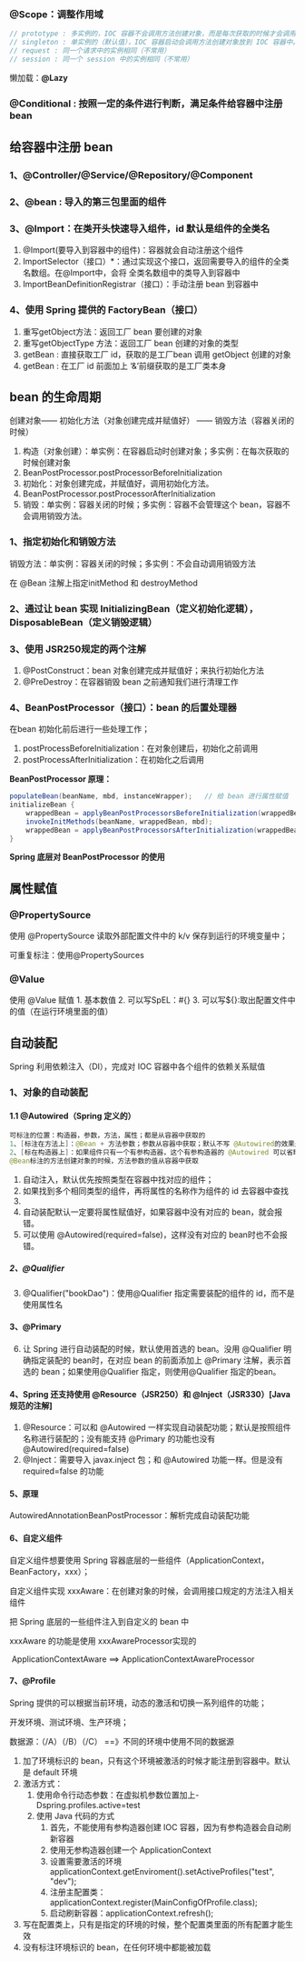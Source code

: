 ### @Scope：调整作用域

```java
// prototype : 多实例的，IOC 容器不会调用方法创建对象，而是每次获取的时候才会调用方法创建对象
// singleton : 单实例的（默认值），IOC 容器启动会调用方法创建对象放到 IOC 容器中。以后每次获取直接从容器中拿。饿汉式加载
// request : 同一个请求中的实例相同（不常用）
// session : 同一个 session 中的实例相同（不常用）
```

懒加载：**@Lazy**



### @Conditional : 按照一定的条件进行判断，满足条件给容器中注册 bean



## 给容器中注册 bean

### 1、@Controller/@Service/@Repository/@Component

### 2、@bean : 导入的第三包里面的组件

### 3、@Import：在类开头快速导入组件，id 默认是组件的全类名

1. @Import(要导入到容器中的组件)：容器就会自动注册这个组件
2. ImportSelector（接口）*：通过实现这个接口，返回需要导入的组件的全类名数组。在@Import中，会将 全类名数组中的类导入到容器中
3. ImportBeanDefinitionRegistrar（接口）：手动注册 bean 到容器中

### 4、使用 Spring 提供的 FactoryBean（接口）

1. 重写getObject方法：返回工厂 bean 要创建的对象
2. 重写getObjectType 方法：返回工厂 bean 创建的对象的类型
3. getBean : 直接获取工厂 id，获取的是工厂bean 调用 getObject 创建的对象
4. getBean : 在工厂 id 前面加上 ‘&’前缀获取的是工厂类本身



## bean 的生命周期

创建对象—— 初始化方法（对象创建完成并赋值好） —— 销毁方法（容器关闭的时候）

1. 构造（对象创建）：单实例：在容器启动时创建对象；多实例：在每次获取的时候创建对象
2. BeanPostProcessor.postProcessorBeforeInitialization
3. 初始化：对象创建完成，并赋值好，调用初始化方法。
4. BeanPostProcessor.postProcessorAfterInitialization
5. 销毁：单实例：容器关闭的时候；多实例：容器不会管理这个 bean，容器不会调用销毁方法。



### 1、指定初始化和销毁方法

销毁方法：单实例：容器关闭的时候；多实例：不会自动调用销毁方法

在 @Bean 注解上指定initMethod 和 destroyMethod

### 2、通过让 bean 实现 InitializingBean（定义初始化逻辑），DisposableBean（定义销毁逻辑）

### 3、使用 JSR250规定的两个注解

1. @PostConstruct：bean 对象创建完成并赋值好；来执行初始化方法
2. @PreDestroy：在容器销毁 bean 之前通知我们进行清理工作

###  4、BeanPostProcessor（接口）：bean 的后置处理器

在bean 初始化前后进行一些处理工作；

1. postProcessBeforeInitialization：在对象创建后，初始化之前调用
2. postProcessAfterInitialization：在初始化之后调用



**BeanPostProcessor 原理：**

```java
populateBean(beanName, mbd, instanceWrapper);	// 给 bean 进行属性赋值
initializeBean {
    wrappedBean = applyBeanPostProcessorsBeforeInitialization(wrappedBean, beanName);
    invokeInitMethods(beanName, wrappedBean, mbd);
    wrappedBean = applyBeanPostProcessorsAfterInitialization(wrappedBean, beanName);
}
```

**Spring 底层对 BeanPostProcessor 的使用**



## 属性赋值

### @PropertySource

使用 @PropertySource 读取外部配置文件中的 k/v 保存到运行的环境变量中；

可重复标注：使用@PropertySources

### @Value

使用 @Value 赋值
       1. 基本数值
    2. 可以写SpEL：#{}
    3. 可以写${}:取出配置文件中的值（在运行环境里面的值）



## 自动装配

Spring 利用依赖注入（DI），完成对 IOC 容器中各个组件的依赖关系赋值

### 1、对象的自动装配

#### 1.1 @Autowired（Spring 定义的）

```java
可标注的位置：构造器，参数，方法，属性；都是从容器中获取的
1、[标注在方法上]：@Bean + 方法参数；参数从容器中获取；默认不写 @Autowired的效果是一样的
2、[标在构造器上]：如果组件只有一个有参构造器，这个有参构造器的 @Autowired 可以省略，参数位置的组件会从容器中自动获取
@Bean标注的方法创建对象的时候，方法参数的值从容器中获取
```



1. 自动注入，默认优先按照类型在容器中找对应的组件；
2. 如果找到多个相同类型的组件，再将属性的名称作为组件的 id 去容器中查找
3.  
4. 自动装配默认一定要将属性赋值好，如果容器中没有对应的 bean，就会报错。
5. 可以使用 @Autowired(required=false)，这样没有对应的 bean时也不会报错。

##### 2、@Qualifier

3. @Qualifier("bookDao")：使用@Qualifier 指定需要装配的组件的 id，而不是使用属性名

#### 3、@Primary

6. 让 Spring 进行自动装配的时候，默认使用首选的 bean。没用 @Qualifier 明确指定装配的 bean时，在对应 bean 的前面添加上 @Primary 注解，表示首选的 bean；如果使用@Qualifier 指定，则使用@Qualifier 指定的bean。

#### 4、Spring 还支持使用 @Resource（JSR250）和 @Inject（JSR330）[Java 规范的注解]

1. @Resource：可以和 @Autowired 一样实现自动装配功能；默认是按照组件名称进行装配的；没有能支持 @Primary 的功能也没有  @Autowired(required=false)
2. @Inject：需要导入 javax.inject 包；和 @Autowired 功能一样。但是没有 required=false 的功能

#### 5、原理

AutowiredAnnotationBeanPostProcessor：解析完成自动装配功能



#### 6、自定义组件

自定义组件想要使用 Spring 容器底层的一些组件（ApplicationContext，BeanFactory，xxx）；

自定义组件实现 xxxAware：在创建对象的时候，会调用接口规定的方法注入相关组件

把 Spring 底层的一些组件注入到自定义的 bean 中



xxxAware 的功能是使用 xxxAwareProcessor实现的

​		ApplicationContextAware ==> ApplicationContextAwareProcessor



#### 7、@Profile

Spring 提供的可以根据当前环境，动态的激活和切换一系列组件的功能；

开发环境、测试环境、生产环境；

 数据源：（/A）（/B）（/C） ==》不同的环境中使用不同的数据源



1. 加了环境标识的 bean，只有这个环境被激活的时候才能注册到容器中。默认是 default 环境
2. 激活方式：
   1. 使用命令行动态参数：在虚拟机参数位置加上-Dspring.profiles.active=test
   2. 使用 Java 代码的方式
      1. 首先，不能使用有参构造器创建 IOC 容器，因为有参构造器会自动刷新容器
      2. 使用无参构造器创建一个 ApplicationContext
      3. 设置需要激活的环境 applicationContext.getEnviroment().setActiveProfiles("test", "dev");
      4. 注册主配置类：applicationContext.register(MainConfigOfProfile.class);
      5. 启动刷新容器：applicationContext.refresh();
3. 写在配置类上，只有是指定的环境的时候，整个配置类里面的所有配置才能生效
4. 没有标注环境标识的 bean，在任何环境中都能被加载